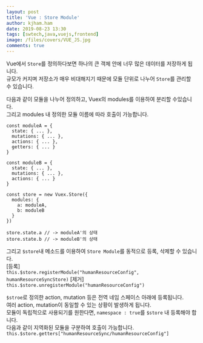 ```yaml
---
layout: post
title: 'Vue : Store Module'
author: kjham.ham
date: 2019-08-23 13:30
tags: [swtech,java,vuejs,frontend]
image: /files/covers/VUE_JS.jpg
comments: true
---
```


Vue에서 `Store`를 정의하다보면 하나의 큰 객체 안에 너무 많은 데이터를 저장하게 됩니다.  
규모가 커지며 저장소가 매우 비대해지기 때문에 모듈 단위로 나누어 `Store`를 관리할 수 있습니다.  

다음과 같이 모듈을 나누어 정의하고, Vuex의 modules를 이용하여 분리할 수있습니다.  
그리고 modules 내 정의한 모듈 이름에 따라 호출이 가능합니다.  
~~~vue
const moduleA = {
  state: { ... },
  mutations: { ... },
  actions: { ... },
  getters: { ... }
}

const moduleB = {
  state: { ... },
  mutations: { ... },
  actions: { ... }
}

const store = new Vuex.Store({
  modules: {
    a: moduleA,
    b: moduleB
  }
})

store.state.a // -> moduleA'의 상태
store.state.b // -> moduleB'의 상태
~~~

그리고 `$store`내 메소드를 이용하여 `Store Module`를 동적으로 등록, 삭제할 수 있습니다.  
[등록]  
`this.$store.registerModule("humanResourceConfig", humanResourceSyncStore)`
[제거]  
`this.$store.unregisterModule("humanResourceConfig")`

`$stroe`로 정의한 action, mutation 등은 전역 네임 스페이스 아래에 등록됩니다.  
여러 action, mutation이 동일할 수 있는 상황이 발생하게 됩니다.  
모듈이 독립적으로 사용되기를 원한다면, `namespace : true`를 `$store` 내 등록해야 합니다.  
다음과 같이 지역화된 모듈을 구분하여 호출이 가능합니다.  
`this.$store.getters["humanResourceSync/humanResourceConfig"]`

